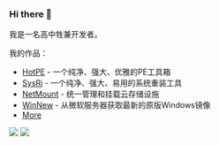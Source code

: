 ### Hi there 👋

我是一名高中牲兼开发者。

我的作品：
- [HotPE](https://www.hotpe.top/) - 一个纯净、强大、优雅的PE工具箱
- [SysRi](https://sysri.cn/) - 一个纯净、强大、易用的系统重装工具
- [NetMount](https://www.netmount.cn/) - 统一管理和挂载云存储设施
- [WinNew](https://winnew.cn/) - 从微软服务器获取最新的原版Windows镜像
- [More](https://github.com/VirtualHotBar?tab=repositories)

![](https://github-readme-stats.vercel.app/api?username=VirtualHotBar&show_icons=true&hide=commits&bg_color=30,e96443,904e95&title_color=fff&text_color=fff)
![](https://github-readme-stats.vercel.app/api/top-langs/?username=VirtualHotBar&layout=compact&bg_color=30,e96443,904e95&title_color=fff&text_color=fff)
